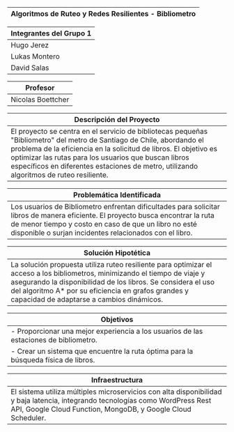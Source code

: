 | Algoritmos de Ruteo y Redes Resilientes - Bibliometro |
|------------------------------------------------------|

| **Integrantes del Grupo 1**                           |
|------------------------------------------------------|
| Hugo Jerez                                           |
| Lukas Montero                                        |
| David Salas                                          |

| **Profesor**                                          |
|------------------------------------------------------|
| Nicolas Boettcher                                    |

| **Descripción del Proyecto**                           |
|------------------------------------------------------|
| El proyecto se centra en el servicio de bibliotecas pequeñas "Bibliometro" del metro de Santiago de Chile, abordando el problema de la eficiencia en la solicitud de libros. El objetivo es optimizar las rutas para los usuarios que buscan libros específicos en diferentes estaciones de metro, utilizando algoritmos de ruteo resiliente. |

| **Problemática Identificada**                         |
|------------------------------------------------------|
| Los usuarios de Bibliometro enfrentan dificultades para solicitar libros de manera eficiente. El proyecto busca encontrar la ruta de menor tiempo y costo en caso de que un libro no esté disponible o surjan incidentes relacionados con el libro. |

| **Solución Hipotética**                               |
|------------------------------------------------------|
| La solución propuesta utiliza ruteo resiliente para optimizar el acceso a los bibliometros, minimizando el tiempo de viaje y asegurando la disponibilidad de los libros. Se considera el uso del algoritmo A* por su eficiencia en grafos grandes y capacidad de adaptarse a cambios dinámicos. |

| **Objetivos**                                         |
|------------------------------------------------------|
| - Proporcionar una mejor experiencia a los usuarios de las estaciones de bibliometro. |
| - Crear un sistema que encuentre la ruta óptima para la búsqueda física de libros. |

| **Infraestructura**                                   |
|------------------------------------------------------|
| El sistema utiliza múltiples microservicios con alta disponibilidad y baja latencia, integrando tecnologías como WordPress Rest API, Google Cloud Function, MongoDB, y Google Cloud Scheduler. |
